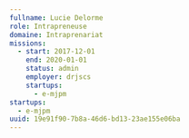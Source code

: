 ```yaml
---
fullname: Lucie Delorme
role: Intrapreneuse
domaine: Intraprenariat
missions:
  - start: 2017-12-01
    end: 2020-01-01
    status: admin
    employer: drjscs
    startups:
      - e-mjpm
startups:
  - e-mjpm
uuid: 19e91f90-7b8a-46d6-bd13-23ae155e06ba
---
```


